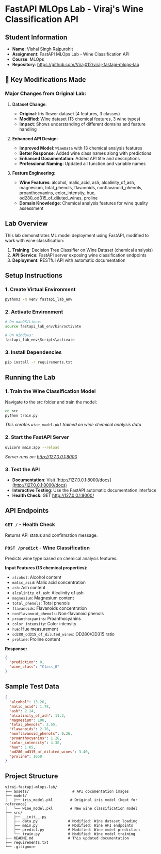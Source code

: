# FastAPI MLOps Lab - Viraj's Wine Classification API

## Student Information
- **Name**: Vishal Singh Rajpurohit
- **Assignment**: FastAPI MLOps Lab - Wine Classification API
- **Course**: MLOps
- **Repository**: https://github.com/Viraj012/viraj-fastapi-mlops-lab

## 🚀 Key Modifications Made

### **Major Changes from Original Lab:**
1. **Dataset Change**: 
   - **Original**: Iris flower dataset (4 features, 3 classes)
   - **Modified**: Wine dataset (13 chemical features, 3 wine types)
   - **Impact**: Shows understanding of different domains and feature handling

2. **Enhanced API Design**:
   - **Improved Model**: `WineData` with 13 chemical analysis features
   - **Better Response**: Added wine class names along with predictions
   - **Enhanced Documentation**: Added API title and descriptions
   - **Professional Naming**: Updated all function and variable names

3. **Feature Engineering**:
   - **Wine Features**: alcohol, malic_acid, ash, alcalinity_of_ash, magnesium, total_phenols, flavanoids, nonflavanoid_phenols, proanthocyanins, color_intensity, hue, od280_od315_of_diluted_wines, proline
   - **Domain Knowledge**: Chemical analysis features for wine quality assessment

## Lab Overview
This lab demonstrates ML model deployment using FastAPI, modified to work with wine classification:
1. **Training**: Decision Tree Classifier on Wine Dataset (chemical analysis)
2. **API Service**: FastAPI server exposing wine classification endpoints
3. **Deployment**: RESTful API with automatic documentation

## Setup Instructions

### 1. Create Virtual Environment
```bash
python3 -m venv fastapi_lab_env
```

### 2. Activate Environment
```bash
# On macOS/Linux:
source fastapi_lab_env/bin/activate

# On Windows:
fastapi_lab_env\Scripts\activate
```

### 3. Install Dependencies
```bash
pip install -r requirements.txt
```

## Running the Lab

### 1. Train the Wine Classification Model
Navigate to the src folder and train the model:
```bash
cd src
python train.py
```
*This creates `wine_model.pkl` trained on wine chemical analysis data*

### 2. Start the FastAPI Server
```bash
uvicorn main:app --reload
```
*Server runs on: http://127.0.0.1:8000*

### 3. Test the API
- **Documentation**: Visit [http://127.0.0.1:8000/docs](http://127.0.0.1:8000/docs)
- **Interactive Testing**: Use the FastAPI automatic documentation interface
- **Health Check**: GET http://127.0.0.1:8000/

## API Endpoints

### `GET /` - Health Check
Returns API status and confirmation message.

### `POST /predict` - Wine Classification
Predicts wine type based on chemical analysis features.

**Input Features (13 chemical properties):**
- `alcohol`: Alcohol content
- `malic_acid`: Malic acid concentration
- `ash`: Ash content
- `alcalinity_of_ash`: Alcalinity of ash
- `magnesium`: Magnesium content
- `total_phenols`: Total phenols
- `flavanoids`: Flavanoids concentration
- `nonflavanoid_phenols`: Non-flavanoid phenols
- `proanthocyanins`: Proanthocyanins
- `color_intensity`: Color intensity
- `hue`: Hue measurement
- `od280_od315_of_diluted_wines`: OD280/OD315 ratio
- `proline`: Proline content

**Response:**
```json
{
  "prediction": 0,
  "wine_class": "Class_0"
}
```

## Sample Test Data
```json
{
  "alcohol": 13.20,
  "malic_acid": 1.78,
  "ash": 2.14,
  "alcalinity_of_ash": 11.2,
  "magnesium": 100,
  "total_phenols": 2.65,
  "flavanoids": 2.76,
  "nonflavanoid_phenols": 0.26,
  "proanthocyanins": 1.28,
  "color_intensity": 4.38,
  "hue": 1.05,
  "od280_od315_of_diluted_wines": 3.40,
  "proline": 1050
}
```

## Project Structure
```
viraj-fastapi-mlops-lab/
├── assets/                    # API documentation images
├── model/
│   ├── iris_model.pkl        # Original iris model (kept for reference)
│   └── wine_model.pkl        # New wine classification model
├── src/
│   ├── __init__.py
│   ├── data.py              # Modified: Wine dataset loading
│   ├── main.py              # Modified: Wine API endpoints
│   ├── predict.py           # Modified: Wine model prediction
│   └── train.py             # Modified: Wine model training
├── README.md                # This updated documentation
├── requirements.txt
└── .gitignore
```

